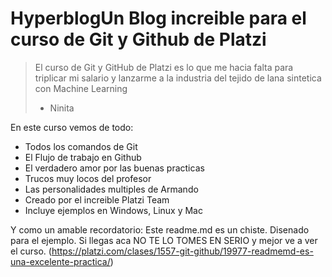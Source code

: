 # HyperblogUn Blog increible para el curso de Git y Github de Platzi
  > El curso de Git y GitHub de Platzi es lo que me hacia falta para triplicar mi salario y lanzarme a la industria del tejido de lana sintetica con Machine Learning
  > - Ninita

  En este curso vemos de todo:
  - Todos los comandos de Git
  - El Flujo de trabajo en Github
  - El verdadero amor por las buenas practicas
  - Trucos muy locos del profesor
  - Las personalidades multiples de Armando
  - Creado por el increible Platzi Team
  - Incluye ejemplos en Windows, Linux y Mac
  
  Y como un amable recordatorio: Este readme.md es un chiste. Disenado
  para el ejemplo. Si llegas aca NO TE LO TOMES EN SERIO y mejor ve a ver el curso. (https://platzi.com/clases/1557-git-github/19977-readmemd-es-una-excelente-practica/)
  

